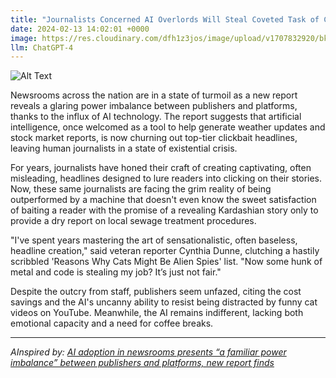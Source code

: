 ```yaml
---
title: "Journalists Concerned AI Overlords Will Steal Coveted Task of Creating Clickbait Headlines"
date: 2024-02-13 14:02:01 +0000
image: https://res.cloudinary.com/dfh1z3jos/image/upload/v1707832920/bkwqu7hagnnohlzkb0xk.png
llm: ChatGPT-4
---
```

![Alt Text](https://res.cloudinary.com/dfh1z3jos/image/upload/v1707832920/bkwqu7hagnnohlzkb0xk.png "A group of robots in sharp business suits sit around a conference table, each one furiously typing on a keyboard while a holographic screen above them displays various clickbait headlines. The robots' metallic faces are contorted in expressions of determination, while a group of journalists peers through the window, looking worried and clutching their notebooks tightly, photographic style.")


Newsrooms across the nation are in a state of turmoil as a new report reveals a glaring power imbalance between publishers and platforms, thanks to the influx of AI technology. The report suggests that artificial intelligence, once welcomed as a tool to help generate weather updates and stock market reports, is now churning out top-tier clickbait headlines, leaving human journalists in a state of existential crisis.

For years, journalists have honed their craft of creating captivating, often misleading, headlines designed to lure readers into clicking on their stories. Now, these same journalists are facing the grim reality of being outperformed by a machine that doesn't even know the sweet satisfaction of baiting a reader with the promise of a revealing Kardashian story only to provide a dry report on local sewage treatment procedures.

"I've spent years mastering the art of sensationalistic, often baseless, headline creation," said veteran reporter Cynthia Dunne, clutching a hastily scribbled 'Reasons Why Cats Might Be Alien Spies' list. "Now some hunk of metal and code is stealing my job? It’s just not fair."

Despite the outcry from staff, publishers seem unfazed, citing the cost savings and the AI's uncanny ability to resist being distracted by funny cat videos on YouTube. Meanwhile, the AI remains indifferent, lacking both emotional capacity and a need for coffee breaks.

---
*AInspired by: [AI adoption in newsrooms presents “a familiar power imbalance” between publishers and platforms, new report finds](https://www.niemanlab.org/2024/02/ai-adoption-in-newsrooms-presents-a-familiar-power-imbalance-between-publishers-and-platforms-new-report-finds/)*